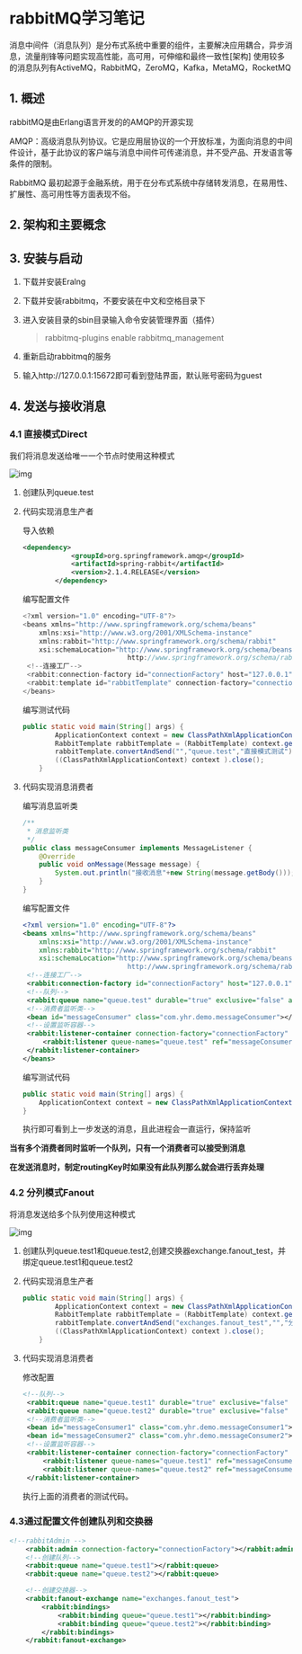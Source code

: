 # rabbitMQ学习笔记

消息中间件（消息队列）是分布式系统中重要的组件，主要解决应用耦合，异步消息，流量削锋等问题实现高性能，高可用，可伸缩和最终一致性[架构] 使用较多的消息队列有ActiveMQ，RabbitMQ，ZeroMQ，Kafka，MetaMQ，RocketMQ

## 1. 概述

rabbitMQ是由Erlang语言开发的的AMQP的开源实现

AMQP：高级消息队列协议。它是应用层协议的一个开放标准，为面向消息的中间件设计，基于此协议的客户端与消息中间件可传递消息，并不受产品、开发语言等条件的限制。

RabbitMQ 最初起源于金融系统，用于在分布式系统中存储转发消息，在易用性、扩展性、高可用性等方面表现不俗。

## 2. 架构和主要概念

## 3. 安装与启动

1. 下载并安装Eralng

2. 下载并安装rabbitmq，不要安装在中文和空格目录下

3. 进入安装目录的sbin目录输入命令安装管理界面（插件）

   > rabbitmq-plugins enable rabbitmq_management

4. 重新启动rabbitmq的服务

5. 输入http://127.0.0.1:15672即可看到登陆界面，默认账号密码为guest

## 4. 发送与接收消息

### 4.1 直接模式Direct

我们将消息发送给唯一一个节点时使用这种模式

![img](https://img2018.cnblogs.com/blog/1538609/201907/1538609-20190720105736817-253615143.png)

1. 创建队列queue.test

2. 代码实现消息生产者

   导入依赖

   ~~~xml
   <dependency>
               <groupId>org.springframework.amqp</groupId>
               <artifactId>spring-rabbit</artifactId>
               <version>2.1.4.RELEASE</version>
           </dependency>
   ~~~

   编写配置文件

   ~~~java
   <?xml version="1.0" encoding="UTF-8"?>
   <beans xmlns="http://www.springframework.org/schema/beans"
   	   xmlns:xsi="http://www.w3.org/2001/XMLSchema-instance"
   	   xmlns:rabbit="http://www.springframework.org/schema/rabbit"
   	   xsi:schemaLocation="http://www.springframework.org/schema/beans http://www.springframework.org/schema/beans/spring-beans.xsd
                             http://www.springframework.org/schema/rabbit http://www.springframework.org/schema/rabbit/spring-rabbit.xsd">
   	<!--连接工厂-->
   	<rabbit:connection-factory id="connectionFactory" host="127.0.0.1" port="5672" username="guest" password="guest" publisher-confirms="true"/>
   	<rabbit:template id="rabbitTemplate" connection-factory="connectionFactory" />	
   </beans>
   ~~~

   编写测试代码

   ~~~java
   public static void main(String[] args) {
           ApplicationContext context = new ClassPathXmlApplicationContext("applicationContext-rabbitmq-producer.xml");
           RabbitTemplate rabbitTemplate = (RabbitTemplate) context.getBean("rabbitTemplate");
           rabbitTemplate.convertAndSend("","queue.test","直接模式测试");
           ((ClassPathXmlApplicationContext) context ).close();
       }
   ~~~

3. 代码实现消息消费者

   编写消息监听类

   ~~~java
   /**
    * 消息监听类
    */
   public class messageConsumer implements MessageListener {
       @Override
       public void onMessage(Message message) {
           System.out.println("接收消息"+new String(message.getBody()));
       }
   }
   ~~~

   编写配置文件

   ~~~xml
   <?xml version="1.0" encoding="UTF-8"?>
   <beans xmlns="http://www.springframework.org/schema/beans"
   	   xmlns:xsi="http://www.w3.org/2001/XMLSchema-instance"
   	   xmlns:rabbit="http://www.springframework.org/schema/rabbit"
   	   xsi:schemaLocation="http://www.springframework.org/schema/beans http://www.springframework.org/schema/beans/spring-beans.xsd
                             http://www.springframework.org/schema/rabbit http://www.springframework.org/schema/rabbit/spring-rabbit.xsd">
   	<!--连接工厂-->
   	<rabbit:connection-factory id="connectionFactory" host="127.0.0.1" port="5672" username="guest" password="guest" publisher-confirms="true"/>
   	<!--队列-->
   	<rabbit:queue name="queue.test" durable="true" exclusive="false" auto-delete="false" />
   	<!--消费者监听类-->
   	<bean id="messageConsumer" class="com.yhr.demo.messageConsumer"></bean>
   	<!--设置监听容器-->
   	<rabbit:listener-container connection-factory="connectionFactory" acknowledge="auto" >
   		<rabbit:listener queue-names="queue.test" ref="messageConsumer"/>
   	</rabbit:listener-container>
   </beans>
   ~~~

   编写测试代码

   ```java
   public static void main(String[] args) {    
       ApplicationContext context = new ClassPathXmlApplicationContext("applicationContext-rabbitmq-consumer.xml");
   }
   ```

   执行即可看到上一步发送的消息，且此进程会一直运行，保持监听

**当有多个消费者同时监听一个队列，只有一个消费者可以接受到消息**

**在发送消息时，制定routingKey时如果没有此队列那么就会进行丢弃处理**

### 4.2 分列模式Fanout

将消息发送给多个队列使用这种模式

![img](https://img-blog.csdnimg.cn/20190416163519756.png?x-oss-process=image/watermark,type_ZmFuZ3poZW5naGVpdGk,shadow_10,text_aHR0cHM6Ly9ibG9nLmNzZG4ubmV0L3FxXzIyNTk2OTMx,size_16,color_FFFFFF,t_70)

1. 创建队列queue.test1和queue.test2,创建交换器exchange.fanout_test，并绑定queue.test1和queue.test2

2. 代码实现消息生产者

   ~~~java
   public static void main(String[] args) {
           ApplicationContext context = new ClassPathXmlApplicationContext("applicationContext-rabbitmq-producer.xml");
           RabbitTemplate rabbitTemplate = (RabbitTemplate) context.getBean("rabbitTemplate");
           rabbitTemplate.convertAndSend("exchanges.fanout_test","","分列模式测试");
           ((ClassPathXmlApplicationContext) context ).close();
       }
   ~~~

3. 代码实现消息消费者

   修改配置

   ~~~xml
   <!--队列-->
   	<rabbit:queue name="queue.test1" durable="true" exclusive="false" auto-delete="false" />
   	<rabbit:queue name="queue.test2" durable="true" exclusive="false" auto-delete="false" />
   	<!--消费者监听类-->
   	<bean id="messageConsumer1" class="com.yhr.demo.messageConsumer1"></bean>
   	<bean id="messageConsumer2" class="com.yhr.demo.messageConsumer2"></bean>
   	<!--设置监听容器-->
   	<rabbit:listener-container connection-factory="connectionFactory" acknowledge="auto" >
   		<rabbit:listener queue-names="queue.test1" ref="messageConsumer1"/>
   		<rabbit:listener queue-names="queue.test2" ref="messageConsumer2"/>
   	</rabbit:listener-container>
   ~~~

   执行上面的消费者的测试代码。

### 4.3通过配置文件创建队列和交换器

~~~xml
<!--rabbitAdmin -->
	<rabbit:admin connection-factory="connectionFactory"></rabbit:admin>
	<!--创建队列-->
	<rabbit:queue name="queue.test1"></rabbit:queue>
	<rabbit:queue name="queue.test2"></rabbit:queue>

	<!--创建交换器-->
	<rabbit:fanout-exchange name="exchanges.fanout_test">
		<rabbit:bindings>
			<rabbit:binding queue="queue.test1"></rabbit:binding>
			<rabbit:binding queue="queue.test2"></rabbit:binding>
		</rabbit:bindings>
	</rabbit:fanout-exchange>
~~~

